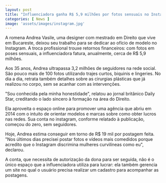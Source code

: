 ```yaml
---
layout: post
title: "Influenciadora ganha R$ 5,9 milhões por fotos sensuais no Instagram"
categories: [ News ]
image: 'assets/images/instagram.jpg'
---
```


A romena Andrea Vasile, uma designer com mestrado em Direito que vive em Bucareste, deixou seu trabalho para se dedicar ao ofício de modelo no Instagram. A troca profissional trouxe retornos financeiros: com fotos em poses sensuais, a influenciadora fatura, anualmente, cerca de R$ 5,9 milhões.

Aos 35 anos, Andrea ultrapassa 3,2 milhões de seguidores na rede social. São pouco mais de 100 fotos utilizando trajes curtos, biquinis e lingeries. No dia a dia, retrata também detalhes sobre as cirurgias plásticas que já realizou no corpo, sem se acanhar com as intervenções.   

"Sou conhecida pela minha honestidade", relatou ao jornal britânico Daily Star, creditando o lado sincero à formação na área do Direito.

<script async src="https://pagead2.googlesyndication.com/pagead/js/adsbygoogle.js"></script>
<!-- Informat -->
<ins class="adsbygoogle"
     style="display:block"
     data-ad-client="ca-pub-2838251107855362"
     data-ad-slot="2327980059"
     data-ad-format="auto"
     data-full-width-responsive="true"></ins>
<script>
(adsbygoogle = window.adsbygoogle || []).push({});
</script> 

Ela aproveita o espaço online para promover uma agência que abriu em 2014 com o intuito de orientar modelos e marcas sobre como obter lucros nas redes. Sua conta no instagram, conforme relatado à publicação, começou do zero, sem seguidores.

Hoje, Andrea estima conseguir em torno de R$ 19 mil por postagem feita. "Nos últimos dias precisei postar fotos e vídeos mais comedidos porque acredito que o Instagram discrimina mulheres curvilíneas como eu", declarou.

A conta, que necessita de autorização da dona para ser seguida, não é o único espaço que a influenciadora utiliza para lucrar: ela também gerencia um site no qual o usuário precisa realizar um cadastro para acompanhar as postagens.
<div id="46254-28"><script src="//ads.themoneytizer.com/s/gen.js?type=28"></script><script src="//ads.themoneytizer.com/s/requestform.js?siteId=46254&formatId=28"></script></div>
